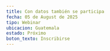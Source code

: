 ```yaml
---
title: Con datos también se participa
fecha: 05 de August de 2025
tipo: Webinar
ubicacion: Guatemala
estado: Próximo
boton_texto: Inscribirse
---
```


